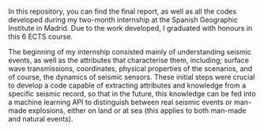 In this repository, you can find the final report, as well as all the codes developed during my two-month internship at the Spanish Geographic Institute in Madrid. Due to the work developed, I graduated with honours in this 6 ECTS course.

The beginning of my internship consisted mainly of understanding seismic events, as well as the attributes that characterise them, including; surface wave transmissions, coordinates, physical properties of the scenarios, and of course, the dynamics of seismic sensors.
These initial steps were crucial to develop a code capable of extracting attributes and knowledge from a specific seismic record, so that in the future, this knowledge can be fed into a machine learning API to distinguish between real seismic events or man-made explosions, either on land or at sea (this applies to both man-made and natural events).
